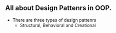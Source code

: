All about Design Pattenrs in OOP. 
  - 
  - There are three types of design pattenrs
     - Structural, Behavioral and Creational
   
